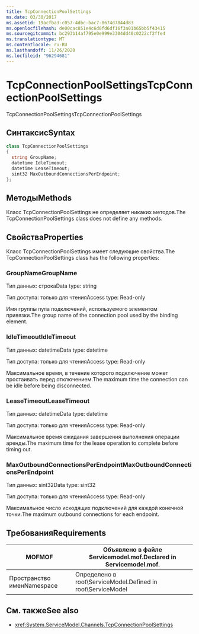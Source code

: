 ```yaml
---
title: TcpConnectionPoolSettings
ms.date: 03/30/2017
ms.assetid: 19acfba3-c057-4dbc-bac7-8674d7844d83
ms.openlocfilehash: de00cac851e4c6d0fd6df16f3a01b65bb5f43415
ms.sourcegitcommit: bc293b14af795e0e999e3304dd40c0222cf2ffe4
ms.translationtype: MT
ms.contentlocale: ru-RU
ms.lasthandoff: 11/26/2020
ms.locfileid: "96294681"
---
```

# <a name="tcpconnectionpoolsettings"></a><span data-ttu-id="21d14-102">TcpConnectionPoolSettings</span><span class="sxs-lookup"><span data-stu-id="21d14-102">TcpConnectionPoolSettings</span></span>

<span data-ttu-id="21d14-103">TcpConnectionPoolSettings</span><span class="sxs-lookup"><span data-stu-id="21d14-103">TcpConnectionPoolSettings</span></span>  
  
## <a name="syntax"></a><span data-ttu-id="21d14-104">Синтаксис</span><span class="sxs-lookup"><span data-stu-id="21d14-104">Syntax</span></span>  
  
```csharp
class TcpConnectionPoolSettings  
{  
  string GroupName;  
  datetime IdleTimeout;  
  datetime LeaseTimeout;  
  sint32 MaxOutboundConnectionsPerEndpoint;  
};  
```  
  
## <a name="methods"></a><span data-ttu-id="21d14-105">Методы</span><span class="sxs-lookup"><span data-stu-id="21d14-105">Methods</span></span>  

 <span data-ttu-id="21d14-106">Класс TcpConnectionPoolSettings не определяет никаких методов.</span><span class="sxs-lookup"><span data-stu-id="21d14-106">The TcpConnectionPoolSettings class does not define any methods.</span></span>  
  
## <a name="properties"></a><span data-ttu-id="21d14-107">Свойства</span><span class="sxs-lookup"><span data-stu-id="21d14-107">Properties</span></span>  

 <span data-ttu-id="21d14-108">Класс TcpConnectionPoolSettings имеет следующие свойства.</span><span class="sxs-lookup"><span data-stu-id="21d14-108">The TcpConnectionPoolSettings class has the following properties:</span></span>  
  
### <a name="groupname"></a><span data-ttu-id="21d14-109">GroupName</span><span class="sxs-lookup"><span data-stu-id="21d14-109">GroupName</span></span>  

 <span data-ttu-id="21d14-110">Тип данных: строка</span><span class="sxs-lookup"><span data-stu-id="21d14-110">Data type: string</span></span>  
  
 <span data-ttu-id="21d14-111">Тип доступа: только для чтения</span><span class="sxs-lookup"><span data-stu-id="21d14-111">Access type: Read-only</span></span>  
  
 <span data-ttu-id="21d14-112">Имя группы пула подключений, используемого элементом привязки.</span><span class="sxs-lookup"><span data-stu-id="21d14-112">The group name of the connection pool used by the binding element.</span></span>  
  
### <a name="idletimeout"></a><span data-ttu-id="21d14-113">IdleTimeout</span><span class="sxs-lookup"><span data-stu-id="21d14-113">IdleTimeout</span></span>  

 <span data-ttu-id="21d14-114">Тип данных: datetime</span><span class="sxs-lookup"><span data-stu-id="21d14-114">Data type: datetime</span></span>  
  
 <span data-ttu-id="21d14-115">Тип доступа: только для чтения</span><span class="sxs-lookup"><span data-stu-id="21d14-115">Access type: Read-only</span></span>  
  
 <span data-ttu-id="21d14-116">Максимальное время, в течение которого подключение может простаивать перед отключением.</span><span class="sxs-lookup"><span data-stu-id="21d14-116">The maximum time the connection can be idle before being disconnected.</span></span>  
  
### <a name="leasetimeout"></a><span data-ttu-id="21d14-117">LeaseTimeout</span><span class="sxs-lookup"><span data-stu-id="21d14-117">LeaseTimeout</span></span>  

 <span data-ttu-id="21d14-118">Тип данных: datetime</span><span class="sxs-lookup"><span data-stu-id="21d14-118">Data type: datetime</span></span>  
  
 <span data-ttu-id="21d14-119">Тип доступа: только для чтения</span><span class="sxs-lookup"><span data-stu-id="21d14-119">Access type: Read-only</span></span>  
  
 <span data-ttu-id="21d14-120">Максимальное время ожидания завершения выполнения операции аренды.</span><span class="sxs-lookup"><span data-stu-id="21d14-120">The maximum time for the lease operation to complete before timing out.</span></span>  
  
### <a name="maxoutboundconnectionsperendpoint"></a><span data-ttu-id="21d14-121">MaxOutboundConnectionsPerEndpoint</span><span class="sxs-lookup"><span data-stu-id="21d14-121">MaxOutboundConnectionsPerEndpoint</span></span>  

 <span data-ttu-id="21d14-122">Тип данных: sint32</span><span class="sxs-lookup"><span data-stu-id="21d14-122">Data type: sint32</span></span>  
  
 <span data-ttu-id="21d14-123">Тип доступа: только для чтения</span><span class="sxs-lookup"><span data-stu-id="21d14-123">Access type: Read-only</span></span>  
  
 <span data-ttu-id="21d14-124">Максимальное число исходящих подключений для каждой конечной точки.</span><span class="sxs-lookup"><span data-stu-id="21d14-124">The maximum outbound connections for each endpoint.</span></span>  
  
## <a name="requirements"></a><span data-ttu-id="21d14-125">Требования</span><span class="sxs-lookup"><span data-stu-id="21d14-125">Requirements</span></span>  
  
|<span data-ttu-id="21d14-126">MOF</span><span class="sxs-lookup"><span data-stu-id="21d14-126">MOF</span></span>|<span data-ttu-id="21d14-127">Объявлено в файле Servicemodel.mof.</span><span class="sxs-lookup"><span data-stu-id="21d14-127">Declared in Servicemodel.mof.</span></span>|  
|---------|-----------------------------------|  
|<span data-ttu-id="21d14-128">Пространство имен</span><span class="sxs-lookup"><span data-stu-id="21d14-128">Namespace</span></span>|<span data-ttu-id="21d14-129">Определено в root\ServiceModel.</span><span class="sxs-lookup"><span data-stu-id="21d14-129">Defined in root\ServiceModel</span></span>|  
  
## <a name="see-also"></a><span data-ttu-id="21d14-130">См. также</span><span class="sxs-lookup"><span data-stu-id="21d14-130">See also</span></span>

- <xref:System.ServiceModel.Channels.TcpConnectionPoolSettings>

